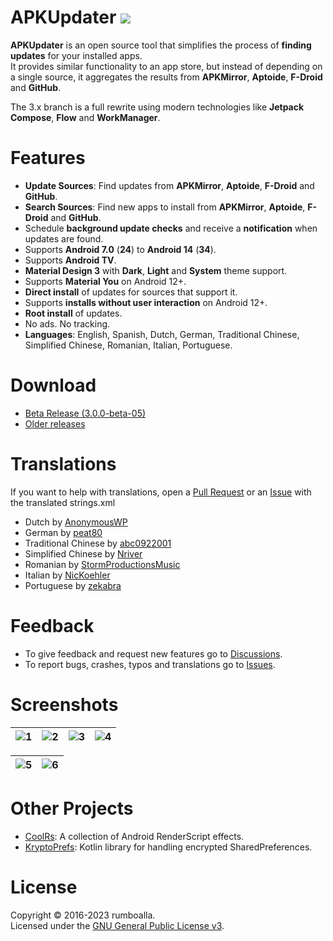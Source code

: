 # APKUpdater [![](https://github.com/rumboalla/apkupdater/workflows/Android%20Build/badge.svg)](https://github.com/rumboalla/apkupdater/actions?query=workflow%3A%22Android+Build%22)
**APKUpdater** is an open source tool that simplifies the process of **finding updates** for your installed apps.  
It provides similar functionality to an app store, but instead of depending on a single source, it aggregates the results from **APKMirror**, **Aptoide**, **F-Droid** and **GitHub**.

The 3.x branch is a full rewrite using modern technologies like **Jetpack Compose**, **Flow** and **WorkManager**.

# Features
* **Update Sources**: Find updates from **APKMirror**, **Aptoide**, **F-Droid** and **GitHub**.
* **Search Sources**: Find new apps to install from **APKMirror**, **Aptoide**, **F-Droid** and **GitHub**.
* Schedule **background update checks** and receive a **notification** when updates are found.
* Supports **Android 7.0** (**24**) to **Android 14** (**34**).
* Supports **Android TV**.
* **Material Design 3** with **Dark**, **Light** and **System** theme support.
* Supports **Material You** on Android 12+.
* **Direct install** of updates for sources that support it.
* Supports **installs without user interaction** on Android 12+.
* **Root install** of updates.
* No ads. No tracking.
* **Languages**: English, Spanish, Dutch, German, Traditional Chinese, Simplified Chinese, Romanian, Italian, Portuguese.

# Download
* [Beta Release (3.0.0-beta-05)](https://github.com/rumboalla/apkupdater/releases/latest/download/com.apkupdater-release.apk)
* [Older releases](https://github.com/rumboalla/apkupdater/releases)

# Translations
If you want to help with translations, open a [Pull Request](https://github.com/rumboalla/apkupdater/pulls) or an [Issue](https://github.com/rumboalla/apkupdater/issues) with the translated strings.xml

* Dutch by [AnonymousWP](https://github.com/AnonymousWP)
* German by [peat80](https://github.com/peat80)
* Traditional Chinese by [abc0922001](https://github.com/abc0922001)
* Simplified Chinese by [Nriver](https://github.com/Nriver)
* Romanian by [StormProductionsMusic](https://github.com/StormProductionsMusic)
* Italian by [NicKoehler](https://github.com/NicKoehler)
* Portuguese by [zekabra](https://github.com/zekabra)

# Feedback
- To give feedback and request new features go to [Discussions](https://github.com/rumboalla/apkupdater/discussions).
- To report bugs, crashes, typos and translations go to [Issues](https://github.com/rumboalla/apkupdater/issues).

# Screenshots
| ![1](https://github.com/rumboalla/apkupdater/assets/21153554/d881f850-797b-4acb-bfbf-6c9371841400) | ![2](https://github.com/rumboalla/apkupdater/assets/21153554/ff44772f-2114-4722-821c-e1f552e282a4) | ![3](https://github.com/rumboalla/apkupdater/assets/21153554/09dd649d-3488-4c26-aac1-e1d736a0be88) | ![4](https://github.com/rumboalla/apkupdater/assets/21153554/c1bf5cc2-0ddf-4739-972d-49eeaaeba120) |
|----------------------------------------------------------------------------------------------------|----------------------------------------------------------------------------------------------------|----------------------------------------------------------------------------------------------------|----------------------------------------------------------------------------------------------------|

| ![5](https://github.com/rumboalla/apkupdater/assets/21153554/b6ef8b65-6483-482c-a363-220d70dd1f13) | ![6](https://github.com/rumboalla/apkupdater/assets/21153554/e02fb243-12db-47df-8927-fca6e247eca0) |
|----------------------------------------------------------------------------------------------------|----------------------------------------------------------------------------------------------------|

# Other Projects
* [CoolRs](https://github.com/rumboalla/coolrs): A collection of Android RenderScript effects. 
* [KryptoPrefs](https://github.com/rumboalla/KryptoPrefs): Kotlin library for handling encrypted SharedPreferences.

# License
Copyright &copy; 2016-2023 rumboalla.  
Licensed under the [GNU General Public License v3](https://www.gnu.org/licenses/gpl-3.0.en.html).
